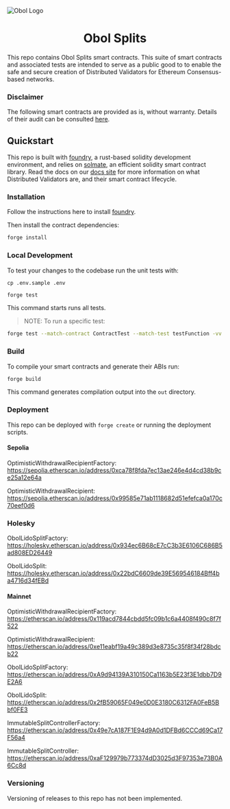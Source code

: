 ![Obol Logo](https://obol.tech/obolnetwork.png)

<h1 align="center">Obol Splits</h1>

This repo contains Obol Splits smart contracts. This suite of smart contracts and associated tests are intended to serve as a public good to to enable the safe and secure creation of Distributed Validators for Ethereum Consensus-based networks.

### Disclaimer

The following smart contracts are provided as is, without warranty. Details of their audit can be consulted [here](https://docs.obol.tech/docs/sec/smart_contract_audit). 

## Quickstart

This repo is built with [foundry](https://github.com/foundry-rs/foundry), a rust-based solidity development environment, and relies on [solmate](https://github.com/Rari-Capital/solmate), an efficient solidity smart contract library. Read the docs on our [docs site](https://docs.obol.org/learn/intro/obol-splits) for more information on what Distributed Validators are, and their smart contract lifecycle.

### Installation

Follow the instructions here to install [foundry](https://github.com/foundry-rs/foundry#installation).

Then install the contract dependencies:

```sh
forge install
```

### Local Development

To test your changes to the codebase run the unit tests with:

```
cp .env.sample .env
```

```sh
forge test
```

This command starts runs all tests.

> NOTE: To run a specific test:
```sh
forge test --match-contract ContractTest --match-test testFunction -vv
```

### Build

To compile your smart contracts and generate their ABIs run:

```sh
forge build
```

This command generates compilation output into the `out` directory.

### Deployment

This repo can be deployed with `forge create` or running the deployment scripts.

#### Sepolia

OptimisticWithdrawalRecipientFactory: https://sepolia.etherscan.io/address/0xca78f8fda7ec13ae246e4d4cd38b9ce25a12e64a

OptimisticWithdrawalRecipient: https://sepolia.etherscan.io/address/0x99585e71ab1118682d51efefca0a170c70eef0d6


### Holesky

ObolLidoSplitFactory: https://holesky.etherscan.io/address/0x934ec6B68cE7cC3b3E6106C686B5ad808ED26449

ObolLidoSplit: https://holesky.etherscan.io/address/0x22bdC6609de39E569546184Bff4ba4716d34fEBd 


#### Mainnet

OptimisticWithdrawalRecipientFactory: https://etherscan.io/address/0x119acd7844cbdd5fc09b1c6a4408f490c8f7f522

OptimisticWithdrawalRecipient: https://etherscan.io/address/0xe11eabf19a49c389d3e8735c35f8f34f28bdcb22

ObolLidoSplitFactory: https://etherscan.io/address/0xA9d94139A310150Ca1163b5E23f3E1dbb7D9E2A6

ObolLidoSplit: https://etherscan.io/address/0x2fB59065F049e0D0E3180C6312FA0FeB5Bbf0FE3

ImmutableSplitControllerFactory: https://etherscan.io/address/0x49e7cA187F1E94d9A0d1DFBd6CCCd69Ca17F56a4

ImmutableSplitController: https://etherscan.io/address/0xaF129979b773374dD3025d3F97353e73B0A6Cc8d

### Versioning

Versioning of releases to this repo has not been implemented.
